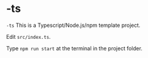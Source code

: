 # -ts
`-ts` This is a Typescript/Node.js/npm template project.

Edit `src/index.ts`.

Type `npm run start` at the terminal in the project folder.
